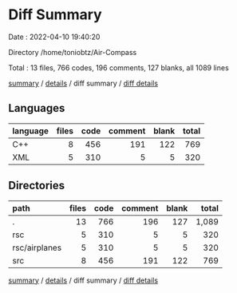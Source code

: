 # Diff Summary

Date : 2022-04-10 19:40:20

Directory /home/toniobtz/Air-Compass

Total : 13 files,  766 codes, 196 comments, 127 blanks, all 1089 lines

[summary](results.md) / [details](details.md) / diff summary / [diff details](diff-details.md)

## Languages
| language | files | code | comment | blank | total |
| :--- | ---: | ---: | ---: | ---: | ---: |
| C++ | 8 | 456 | 191 | 122 | 769 |
| XML | 5 | 310 | 5 | 5 | 320 |

## Directories
| path | files | code | comment | blank | total |
| :--- | ---: | ---: | ---: | ---: | ---: |
| . | 13 | 766 | 196 | 127 | 1,089 |
| rsc | 5 | 310 | 5 | 5 | 320 |
| rsc/airplanes | 5 | 310 | 5 | 5 | 320 |
| src | 8 | 456 | 191 | 122 | 769 |

[summary](results.md) / [details](details.md) / diff summary / [diff details](diff-details.md)